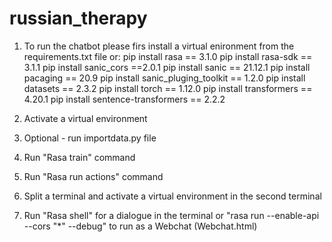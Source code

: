 # russian_therapy
1. To run the chatbot please firs install a virtual enironment from the requirements.txt file or:
  pip install rasa == 3.1.0
  pip install rasa-sdk == 3.1.1
  pip install sanic_cors ==2.0.1
  pip install sanic == 21.12.1
  pip install pacaging == 20.9
  pip install sanic_pluging_toolkit == 1.2.0
  pip install datasets == 2.3.2
  pip install torch == 1.12.0
  pip install transformers == 4.20.1
  pip install sentence-transformers == 2.2.2

2. Activate a virtual environment
3. Optional - run importdata.py file
3. Run "Rasa train" command
4. Run "Rasa run actions" command
5. Split a terminal and activate a virtual environment in the second terminal
6. Run "Rasa shell" for a dialogue in the terminal or "rasa run --enable-api --cors "*" --debug" to run as a Webchat (Webchat.html)

